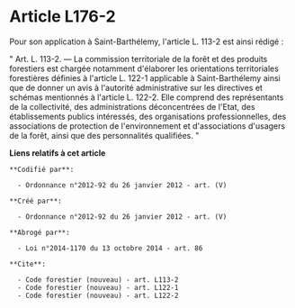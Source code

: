 # Article L176-2

Pour son application à Saint-Barthélemy, l'article L. 113-2 est ainsi rédigé : 

" Art. L. 113-2. ― La commission territoriale de la forêt et des produits forestiers est chargée notamment d'élaborer les
orientations territoriales forestières définies à l'article L. 122-1 applicable à Saint-Barthélemy ainsi que de donner un
avis à l'autorité administrative sur les directives et schémas mentionnés à l'article L. 122-2. Elle comprend des
représentants de la collectivité, des administrations déconcentrées de l'Etat, des établissements publics intéressés, des
organisations professionnelles, des associations de protection de l'environnement et d'associations d'usagers de la forêt,
ainsi que des personnalités qualifiées. "

**Liens relatifs à cet article**

	**Codifié par**:

	  - Ordonnance n°2012-92 du 26 janvier 2012 - art. (V)

	**Créé par**:

	  - Ordonnance n°2012-92 du 26 janvier 2012 - art. (V)

	**Abrogé par**:

	  - Loi n°2014-1170 du 13 octobre 2014 - art. 86

	**Cite**:

	  - Code forestier (nouveau) - art. L113-2
	  - Code forestier (nouveau) - art. L122-1
	  - Code forestier (nouveau) - art. L122-2
